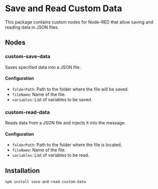 # Save and Read Custom Data

This package contains custom nodes for Node-RED that allow saving and reading data in JSON files.

## Nodes

### custom-save-data

Saves specified data into a JSON file.

#### Configuration
- `folderPath`: Path to the folder where the file will be saved.
- `fileName`: Name of the file.
- `variables`: List of variables to be saved.

### custom-read-data

Reads data from a JSON file and injects it into the message.

#### Configuration
- `folderPath`: Path to the folder where the file is located.
- `fileName`: Name of the file.
- `variables`: List of variables to be read.

## Installation

```bash
npm install save-and-read-custom-data
